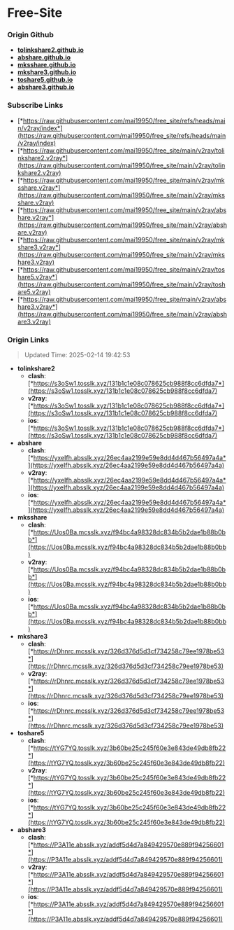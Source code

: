 # Free-Site

### Origin Github

- [**tolinkshare2.github.io**](https://github.com/tolinkshare2/tolinkshare2.github.io)
- [**abshare.github.io**](https://github.com/abshare/abshare.github.io)
- [**mksshare.github.io**](https://github.com/mksshare/mksshare.github.io)
- [**mkshare3.github.io**](https://github.com/mkshare3/mkshare3.github.io)
- [**toshare5.github.io**](https://github.com/toshare5/toshare5.github.io)
- [**abshare3.github.io**](https://github.com/abshare3/abshare3.github.io)

### Subscribe Links

- [*https://raw.githubusercontent.com/mai19950/free_site/refs/heads/main/v2ray/index*](https://raw.githubusercontent.com/mai19950/free_site/refs/heads/main/v2ray/index)
- [*https://raw.githubusercontent.com/mai19950/free_site/main/v2ray/tolinkshare2.v2ray*](https://raw.githubusercontent.com/mai19950/free_site/main/v2ray/tolinkshare2.v2ray)
- [*https://raw.githubusercontent.com/mai19950/free_site/main/v2ray/mksshare.v2ray*](https://raw.githubusercontent.com/mai19950/free_site/main/v2ray/mksshare.v2ray)
- [*https://raw.githubusercontent.com/mai19950/free_site/main/v2ray/abshare.v2ray*](https://raw.githubusercontent.com/mai19950/free_site/main/v2ray/abshare.v2ray)
- [*https://raw.githubusercontent.com/mai19950/free_site/main/v2ray/mkshare3.v2ray*](https://raw.githubusercontent.com/mai19950/free_site/main/v2ray/mkshare3.v2ray)
- [*https://raw.githubusercontent.com/mai19950/free_site/main/v2ray/toshare5.v2ray*](https://raw.githubusercontent.com/mai19950/free_site/main/v2ray/toshare5.v2ray)
- [*https://raw.githubusercontent.com/mai19950/free_site/main/v2ray/abshare3.v2ray*](https://raw.githubusercontent.com/mai19950/free_site/main/v2ray/abshare3.v2ray)

### Origin Links

> Updated Time: 2025-02-14 19:42:53

- **tolinkshare2**
  - **clash**: [*https://s3oSw1.tosslk.xyz/131b1c1e08c078625cb988f8cc6dfda7*](https://s3oSw1.tosslk.xyz/131b1c1e08c078625cb988f8cc6dfda7)
  - **v2ray**: [*https://s3oSw1.tosslk.xyz/131b1c1e08c078625cb988f8cc6dfda7*](https://s3oSw1.tosslk.xyz/131b1c1e08c078625cb988f8cc6dfda7)
  - **ios**: [*https://s3oSw1.tosslk.xyz/131b1c1e08c078625cb988f8cc6dfda7*](https://s3oSw1.tosslk.xyz/131b1c1e08c078625cb988f8cc6dfda7)
- **abshare**
  - **clash**: [*https://yxeIfh.absslk.xyz/26ec4aa2199e59e8dd4d467b56497a4a*](https://yxeIfh.absslk.xyz/26ec4aa2199e59e8dd4d467b56497a4a)
  - **v2ray**: [*https://yxeIfh.absslk.xyz/26ec4aa2199e59e8dd4d467b56497a4a*](https://yxeIfh.absslk.xyz/26ec4aa2199e59e8dd4d467b56497a4a)
  - **ios**: [*https://yxeIfh.absslk.xyz/26ec4aa2199e59e8dd4d467b56497a4a*](https://yxeIfh.absslk.xyz/26ec4aa2199e59e8dd4d467b56497a4a)
- **mksshare**
  - **clash**: [*https://Uos0Ba.mcsslk.xyz/f94bc4a98328dc834b5b2dae1b88b0bb*](https://Uos0Ba.mcsslk.xyz/f94bc4a98328dc834b5b2dae1b88b0bb)
  - **v2ray**: [*https://Uos0Ba.mcsslk.xyz/f94bc4a98328dc834b5b2dae1b88b0bb*](https://Uos0Ba.mcsslk.xyz/f94bc4a98328dc834b5b2dae1b88b0bb)
  - **ios**: [*https://Uos0Ba.mcsslk.xyz/f94bc4a98328dc834b5b2dae1b88b0bb*](https://Uos0Ba.mcsslk.xyz/f94bc4a98328dc834b5b2dae1b88b0bb)
- **mkshare3**
  - **clash**: [*https://rDhnrc.mcsslk.xyz/326d376d5d3cf734258c79ee1978be53*](https://rDhnrc.mcsslk.xyz/326d376d5d3cf734258c79ee1978be53)
  - **v2ray**: [*https://rDhnrc.mcsslk.xyz/326d376d5d3cf734258c79ee1978be53*](https://rDhnrc.mcsslk.xyz/326d376d5d3cf734258c79ee1978be53)
  - **ios**: [*https://rDhnrc.mcsslk.xyz/326d376d5d3cf734258c79ee1978be53*](https://rDhnrc.mcsslk.xyz/326d376d5d3cf734258c79ee1978be53)
- **toshare5**
  - **clash**: [*https://tYG7YQ.tosslk.xyz/3b60be25c245f60e3e843de49db8fb22*](https://tYG7YQ.tosslk.xyz/3b60be25c245f60e3e843de49db8fb22)
  - **v2ray**: [*https://tYG7YQ.tosslk.xyz/3b60be25c245f60e3e843de49db8fb22*](https://tYG7YQ.tosslk.xyz/3b60be25c245f60e3e843de49db8fb22)
  - **ios**: [*https://tYG7YQ.tosslk.xyz/3b60be25c245f60e3e843de49db8fb22*](https://tYG7YQ.tosslk.xyz/3b60be25c245f60e3e843de49db8fb22)
- **abshare3**
  - **clash**: [*https://P3A11e.absslk.xyz/addf5d4d7a849429570e889f94256601*](https://P3A11e.absslk.xyz/addf5d4d7a849429570e889f94256601)
  - **v2ray**: [*https://P3A11e.absslk.xyz/addf5d4d7a849429570e889f94256601*](https://P3A11e.absslk.xyz/addf5d4d7a849429570e889f94256601)
  - **ios**: [*https://P3A11e.absslk.xyz/addf5d4d7a849429570e889f94256601*](https://P3A11e.absslk.xyz/addf5d4d7a849429570e889f94256601)
